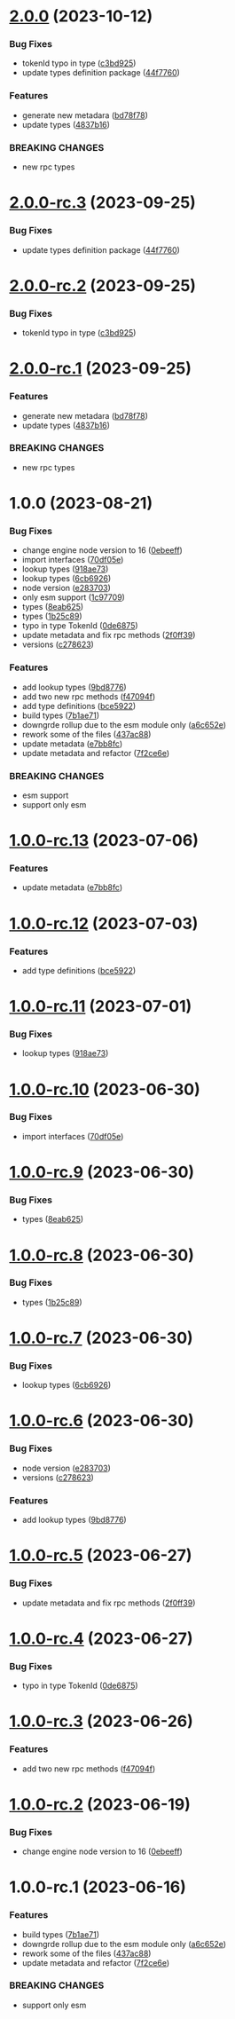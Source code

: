 # [2.0.0](https://github.com/mangata-finance/types/compare/v1.0.0...v2.0.0) (2023-10-12)


### Bug Fixes

* tokenId typo in type ([c3bd925](https://github.com/mangata-finance/types/commit/c3bd92518f68e8a7bbeac7279cc7f862b36272b3))
* update types definition package ([44f7760](https://github.com/mangata-finance/types/commit/44f7760e4a7be5b6e0bfea48c11bb89ac50989f8))


### Features

* generate new metadara ([bd78f78](https://github.com/mangata-finance/types/commit/bd78f7881ffa8254c2e9abddd27b853598a19f7c))
* update types ([4837b16](https://github.com/mangata-finance/types/commit/4837b166a62f3a16eb804eb183325a30e78c9ea5))


### BREAKING CHANGES

* new rpc types

# [2.0.0-rc.3](https://github.com/mangata-finance/types/compare/v2.0.0-rc.2...v2.0.0-rc.3) (2023-09-25)


### Bug Fixes

* update types definition package ([44f7760](https://github.com/mangata-finance/types/commit/44f7760e4a7be5b6e0bfea48c11bb89ac50989f8))

# [2.0.0-rc.2](https://github.com/mangata-finance/types/compare/v2.0.0-rc.1...v2.0.0-rc.2) (2023-09-25)


### Bug Fixes

* tokenId typo in type ([c3bd925](https://github.com/mangata-finance/types/commit/c3bd92518f68e8a7bbeac7279cc7f862b36272b3))

# [2.0.0-rc.1](https://github.com/mangata-finance/types/compare/v1.0.0...v2.0.0-rc.1) (2023-09-25)


### Features

* generate new metadara ([bd78f78](https://github.com/mangata-finance/types/commit/bd78f7881ffa8254c2e9abddd27b853598a19f7c))
* update types ([4837b16](https://github.com/mangata-finance/types/commit/4837b166a62f3a16eb804eb183325a30e78c9ea5))


### BREAKING CHANGES

* new rpc types

# 1.0.0 (2023-08-21)


### Bug Fixes

* change engine node version to 16 ([0ebeeff](https://github.com/mangata-finance/types/commit/0ebeeff03eb807d02cb7998a15bb316cb9c01ae5))
* import interfaces ([70df05e](https://github.com/mangata-finance/types/commit/70df05e392aaf22ca317c346a8ce8ed97a9e0ea9))
* lookup types ([918ae73](https://github.com/mangata-finance/types/commit/918ae73774c42fb28232259700b3235a757b3abc))
* lookup types ([6cb6926](https://github.com/mangata-finance/types/commit/6cb692676e887e9f121b09a79b8ff550e4ac8840))
* node version ([e283703](https://github.com/mangata-finance/types/commit/e2837034584ab174b4a1bf92371878f403580998))
* only esm support ([1c97709](https://github.com/mangata-finance/types/commit/1c977095f52b84902c0f5eaa0047c3d14dd5526c))
* types ([8eab625](https://github.com/mangata-finance/types/commit/8eab625940f897df532bcaa941ccb5c656e40efe))
* types ([1b25c89](https://github.com/mangata-finance/types/commit/1b25c892c016746976aa15da4e3dfec9abbb89de))
* typo in type TokenId ([0de6875](https://github.com/mangata-finance/types/commit/0de687597dde7b8472c8f9595a4f209b8d78a62c))
* update metadata and fix rpc methods ([2f0ff39](https://github.com/mangata-finance/types/commit/2f0ff3935ee5ddaf7ec43546c0daff2bdae84626))
* versions ([c278623](https://github.com/mangata-finance/types/commit/c2786237aa300e08722d6c8f3770cfb42c8c43ed))


### Features

* add lookup types ([9bd8776](https://github.com/mangata-finance/types/commit/9bd8776e391e508cba114d4c02d82dc0e1126d5c))
* add two new rpc methods ([f47094f](https://github.com/mangata-finance/types/commit/f47094fea56d63a0e29342fd2d1eb28ae35ad8d1))
* add type definitions ([bce5922](https://github.com/mangata-finance/types/commit/bce59226269ccc96f34b31f0a61332a5fa658be3))
* build types ([7b1ae71](https://github.com/mangata-finance/types/commit/7b1ae711c7d8f6af148ade46905d0c5fe2fc9912))
* downgrde rollup due to the esm module only ([a6c652e](https://github.com/mangata-finance/types/commit/a6c652efb8162f42bd62e296f70525e0f1f46b0a))
* rework some of the files ([437ac88](https://github.com/mangata-finance/types/commit/437ac885fd04a620fd145138c9bbe246db066e74))
* update metadata ([e7bb8fc](https://github.com/mangata-finance/types/commit/e7bb8fcf9db7f20bb6d9ca376dfd3eed13c7acb0))
* update metadata and refactor ([7f2ce6e](https://github.com/mangata-finance/types/commit/7f2ce6eee67fc4b04a96b15775f3f684c4f62df5))


### BREAKING CHANGES

* esm support
* support only esm

# [1.0.0-rc.13](https://github.com/mangata-finance/types/compare/v1.0.0-rc.12...v1.0.0-rc.13) (2023-07-06)


### Features

* update metadata ([e7bb8fc](https://github.com/mangata-finance/types/commit/e7bb8fcf9db7f20bb6d9ca376dfd3eed13c7acb0))

# [1.0.0-rc.12](https://github.com/mangata-finance/types/compare/v1.0.0-rc.11...v1.0.0-rc.12) (2023-07-03)


### Features

* add type definitions ([bce5922](https://github.com/mangata-finance/types/commit/bce59226269ccc96f34b31f0a61332a5fa658be3))

# [1.0.0-rc.11](https://github.com/mangata-finance/types/compare/v1.0.0-rc.10...v1.0.0-rc.11) (2023-07-01)


### Bug Fixes

* lookup types ([918ae73](https://github.com/mangata-finance/types/commit/918ae73774c42fb28232259700b3235a757b3abc))

# [1.0.0-rc.10](https://github.com/mangata-finance/types/compare/v1.0.0-rc.9...v1.0.0-rc.10) (2023-06-30)


### Bug Fixes

* import interfaces ([70df05e](https://github.com/mangata-finance/types/commit/70df05e392aaf22ca317c346a8ce8ed97a9e0ea9))

# [1.0.0-rc.9](https://github.com/mangata-finance/types/compare/v1.0.0-rc.8...v1.0.0-rc.9) (2023-06-30)


### Bug Fixes

* types ([8eab625](https://github.com/mangata-finance/types/commit/8eab625940f897df532bcaa941ccb5c656e40efe))

# [1.0.0-rc.8](https://github.com/mangata-finance/types/compare/v1.0.0-rc.7...v1.0.0-rc.8) (2023-06-30)


### Bug Fixes

* types ([1b25c89](https://github.com/mangata-finance/types/commit/1b25c892c016746976aa15da4e3dfec9abbb89de))

# [1.0.0-rc.7](https://github.com/mangata-finance/types/compare/v1.0.0-rc.6...v1.0.0-rc.7) (2023-06-30)


### Bug Fixes

* lookup types ([6cb6926](https://github.com/mangata-finance/types/commit/6cb692676e887e9f121b09a79b8ff550e4ac8840))

# [1.0.0-rc.6](https://github.com/mangata-finance/types/compare/v1.0.0-rc.5...v1.0.0-rc.6) (2023-06-30)


### Bug Fixes

* node version ([e283703](https://github.com/mangata-finance/types/commit/e2837034584ab174b4a1bf92371878f403580998))
* versions ([c278623](https://github.com/mangata-finance/types/commit/c2786237aa300e08722d6c8f3770cfb42c8c43ed))


### Features

* add lookup types ([9bd8776](https://github.com/mangata-finance/types/commit/9bd8776e391e508cba114d4c02d82dc0e1126d5c))

# [1.0.0-rc.5](https://github.com/mangata-finance/types/compare/v1.0.0-rc.4...v1.0.0-rc.5) (2023-06-27)


### Bug Fixes

* update metadata and fix rpc methods ([2f0ff39](https://github.com/mangata-finance/types/commit/2f0ff3935ee5ddaf7ec43546c0daff2bdae84626))

# [1.0.0-rc.4](https://github.com/mangata-finance/types/compare/v1.0.0-rc.3...v1.0.0-rc.4) (2023-06-27)


### Bug Fixes

* typo in type TokenId ([0de6875](https://github.com/mangata-finance/types/commit/0de687597dde7b8472c8f9595a4f209b8d78a62c))

# [1.0.0-rc.3](https://github.com/mangata-finance/types/compare/v1.0.0-rc.2...v1.0.0-rc.3) (2023-06-26)


### Features

* add two new rpc methods ([f47094f](https://github.com/mangata-finance/types/commit/f47094fea56d63a0e29342fd2d1eb28ae35ad8d1))

# [1.0.0-rc.2](https://github.com/mangata-finance/types/compare/v1.0.0-rc.1...v1.0.0-rc.2) (2023-06-19)


### Bug Fixes

* change engine node version to 16 ([0ebeeff](https://github.com/mangata-finance/types/commit/0ebeeff03eb807d02cb7998a15bb316cb9c01ae5))

# 1.0.0-rc.1 (2023-06-16)


### Features

* build types ([7b1ae71](https://github.com/mangata-finance/types/commit/7b1ae711c7d8f6af148ade46905d0c5fe2fc9912))
* downgrde rollup due to the esm module only ([a6c652e](https://github.com/mangata-finance/types/commit/a6c652efb8162f42bd62e296f70525e0f1f46b0a))
* rework some of the files ([437ac88](https://github.com/mangata-finance/types/commit/437ac885fd04a620fd145138c9bbe246db066e74))
* update metadata and refactor ([7f2ce6e](https://github.com/mangata-finance/types/commit/7f2ce6eee67fc4b04a96b15775f3f684c4f62df5))


### BREAKING CHANGES

* support only esm
